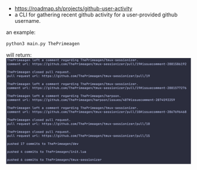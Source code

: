 - https://roadmap.sh/projects/github-user-activity
- a CLI for gathering recent github activity for a user-provided github username.

an example:

```bash
python3 main.py ThePrimeagen
```

will return:
![image of recent github activity for ThePrimeagen](_assets/githubCLIReturnValues.png)
